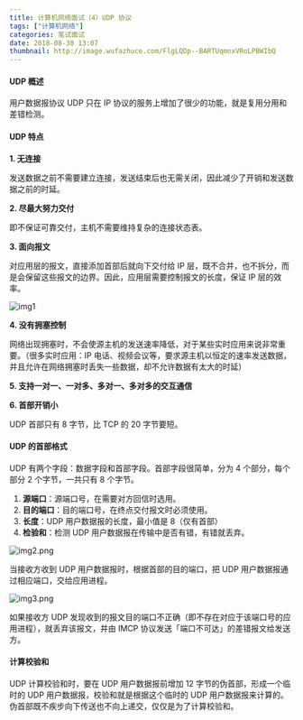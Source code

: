 ```yaml
---
title: 计算机网络面试（4）UDP 协议
tags: ["计算机网络"]
categories: 笔试面试
date: 2018-08-30 13:07
thumbnail: http://image.wufazhuce.com/FlgLQDp--BARTUqmnxVRoLPBWIbQ
---
```

#### UDP 概述

用户数据报协议 UDP 只在 IP 协议的服务上增加了很少的功能，就是复用分用和差错检测。

#### UDP 特点

**1. 无连接**

发送数据之前不需要建立连接，发送结束后也无需关闭，因此减少了开销和发送数据之前的时延。

**2. 尽最大努力交付**

即不保证可靠交付，主机不需要维持复杂的连接状态表。

**3. 面向报文**

对应用层的报文，直接添加首部后就向下交付给 IP 层，既不合并，也不拆分，而是会保留这些报文的边界。因此，应用层需要控制报文的长度，保证 IP 层的效率。

![img1](https://i.loli.net/2019/08/29/FSftAMuJVCOnPrl.jpg)

**4. 没有拥塞控制**

网络出现拥塞时，不会使源主机的发送速率降低，对于某些实时应用来说非常重要。（很多实时应用：IP 电话、视频会议等，要求源主机以恒定的速率发送数据，并且允许在网络拥塞时丢失一些数据，却不允许数据有太大的时延）

**5. 支持一对一、一对多、多对一、多对多的交互通信**

**6. 首部开销小**

UDP 首部只有 8 字节，比 TCP 的 20 字节要短。

#### UDP 的首部格式

UDP 有两个字段：数据字段和首部字段。首部字段很简单，分为 4 个部分，每个部分 2 个字节，一共只有 8 个字节。

1. **源端口**：源端口号，在需要对方回信时选用。
2. **目的端口**：目的端口号，在终点交付报文时必须使用。
3. **长度**：UDP 用户数据报的长度，最小值是 8（仅有首部）
4. **检验和**：检测 UDP 用户数据报在传输中是否有错，有错就丢弃。

![img2.png](https://i.loli.net/2019/08/29/VR8oxZCTqDaJKOw.jpg)

当接收方收到 UDP 用户数据报时，根据首部的目的端口，把 UDP 用户数据报通过相应端口，交给应用进程。

![img3.png](https://i.loli.net/2019/08/29/o3l7bcLC5H4xXNI.jpg)

如果接收方 UDP 发现收到的报文目的端口不正确（即不存在对应于该端口号的应用进程），就丢弃该报文，并由 IMCP 协议发送「端口不可达」的差错报文给发送方。

#### 计算校验和

UDP 计算校验和时，要在 UDP 用户数据报前增加 12 字节的伪首部，形成一个临时的 UDP 用户数据报，校验和就是根据这个临时的 UDP 用户数据报来计算的。伪首部既不疾步向下传送也不向上递交，仅仅是为了计算校验和。